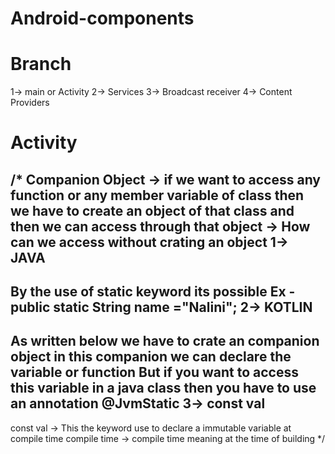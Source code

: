 # Android-components
# Branch
1-> main or Activity
2-> Services
3-> Broadcast receiver
4-> Content Providers

# Activity
/*
  Companion Object
  -> if we want to access any function or any member variable of class then we have to create an object of that class
   and then we can access through that object
  -> How can we access without crating an object
  1-> JAVA
  --------
  By the use of static keyword its possible
  Ex - public static String name ="Nalini";
  2-> KOTLIN
  ----------
  As written below we have to crate an companion object in this companion we can declare the variable or function
  But if you want to access this variable in a java class then you have to use an annotation @JvmStatic
  3-> const val
  -------------
  const val    ->    This the keyword use to declare a immutable variable at compile time
  compile time -> compile time meaning at the time of building
  */
